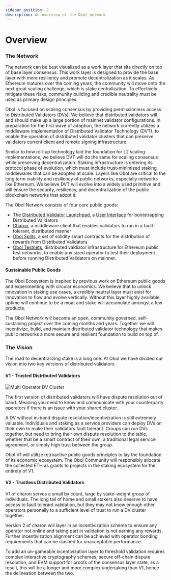 ```yaml
---
sidebar_position: 2
description: An overview of the Obol network
---
```


# Overview

### The Network

The network can be best visualized as a work layer that sits directly on top of base layer consensus. This work layer is designed to provide the base layer with more resiliency and promote decentralization as it scales. As Ethereum matures over the coming years, the community will move onto the next great scaling challenge, which is stake centralization. To effectively mitigate these risks, community building and credible neutrality must be used as primary design principles.

Obol is focused on scaling consensus by providing permissionless access to Distributed Validators (DVs). We believe that distributed validators will and should make up a large portion of mainnet validator configurations. In preparation for the first wave of adoption, the network currently utilizes a middleware implementation of Distributed Validator Technology (DVT), to enable the operation of distributed validator clusters that can preserve validators current client and remote signing infrastructure.

Similar to how roll-up technology laid the foundation for L2 scaling implementations, we believe DVT will do the same for scaling consensus while preserving decentralization. Staking infrastructure is entering its protocol phase of evolution, which must include trust-minimized staking middlewares that can be adopted at scale. Layers like Obol are critical to the long term viability and resiliency of public networks, especially networks like Ethereum. We believe DVT will evolve into a widely used primitive and will ensure the security, resiliency, and decentralization of the public blockchain networks that adopt it.

The Obol Network consists of four core public goods:

* The [Distributed Validator Launchpad](https://github.com/ObolNetwork/obol-docs/blob/main/versioned_docs/version-v0.19.0/dvl/intro/README.md), a [User Interface](https://goerli.launchpad.obol.tech/) for bootstrapping Distributed Validators
* [Charon](https://github.com/ObolNetwork/obol-docs/blob/main/versioned_docs/version-v0.19.0/charon/intro/README.md), a middleware client that enables validators to run in a fault-tolerant, distributed manner
* [Obol Splits](../sc/introducing-obol-splits.md), a set of solidity smart contracts for the distribution of rewards from Distributed Validators
* [Obol Testnets](../fr/testnet.md), distributed valdiator infrastructure for Ethereum public test networks, to enable any sized operator to test their deployment before running Distributed Validators on mainnet.

#### Sustainable Public Goods

The Obol Ecosystem is inspired by previous work on Ethereum public goods and experimenting with circular economics. We believe that to unlock innovation in staking use cases, a credibly neutral layer must exist for innovation to flow and evolve vertically. Without this layer highly available uptime will continue to be a moat and stake will accumulate amongst a few products.

The Obol Network will become an open, community governed, self-sustaining project over the coming months and years. Together we will incentivize, build, and maintain distributed validator technology that makes public networks a more secure and resilient foundation to build on top of.

### The Vision

The road to decentralizing stake is a long one. At Obol we have divided our vision into two key versions of distributed validators.

#### V1 - Trusted Distributed Validators

![Multi Operator DV Cluster](https://github.com/ObolNetwork/obol-docs/blob/main/img/MultiOperator7.png)

The first version of distributed validators will have dispute resolution out of band. Meaning you need to know and communicate with your counterparty operators if there is an issue with your shared cluster.

A DV without in-band dispute resolution/incentivization is still extremely valuable. Individuals and staking as a service providers can deploy DVs on their own to make their validators fault tolerant. Groups can run DVs together, but need to bring their own dispute resolution to the table, whether that be a smart contract of their own, a traditional legal service agreement, or simply high trust between the group.

Obol V1 will utilize retroactive public goods principles to lay the foundation of its economic ecosystem. The Obol Community will responsibly allocate the collected ETH as grants to projects in the staking ecosystem for the entirety of V1.

#### V2 - Trustless Distributed Validators

V1 of charon serves a small by count, large by stake-weight group of individuals. The long tail of home and small stakers also deserve to have access to fault tolerant validation, but they may not know enough other operators personally to a sufficient level of trust to run a DV cluster together.

Version 2 of charon will layer in an incentivization scheme to ensure any operator not online and taking part in validation is not earning any rewards. Further incentivization alignment can be achieved with operator bonding requirements that can be slashed for unacceptable performance.

To add an un-gameable incentivization layer to threshold validation requires complex interactive cryptography schemes, secure off-chain dispute resolution, and EVM support for proofs of the consensus layer state, as a result, this will be a longer and more complex undertaking than V1, hence the delineation between the two.
